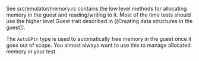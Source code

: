 See src/emulator/memory.rs contains the low level methods for allocating memory in the guest and reading/writing to it.  Most of the time tests should use the higher level Guest trait described in [[Creating data structures in the guest]].

The `AutoGPtr` type is used to automatically free memory in the guest once it goes out of scope.  You almost always want to use this to manage allocated memory in your test.
